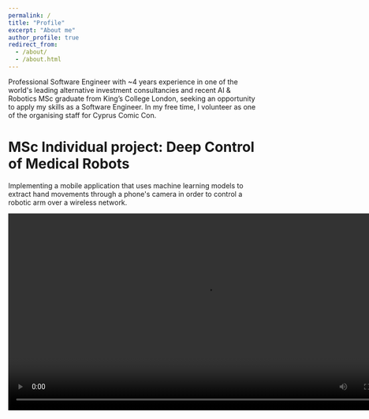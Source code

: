 ```yaml
---
permalink: /
title: "Profile"
excerpt: "About me"
author_profile: true
redirect_from: 
  - /about/
  - /about.html
---
```


 Professional Software Engineer with ~4 years experience in one of the world's leading alternative investment consultancies and recent AI & Robotics MSc graduate from King’s College London, seeking an opportunity to apply my skills as a Software Engineer. In my free time, I volunteer as one of the organising staff for Cyprus Comic Con. 


# MSc Individual project: Deep Control of Medical Robots
<p>
Implementing a mobile application that uses machine learning models to extract hand movements through a phone's camera in order to control a robotic arm over a wireless network.
</p>

<video width="800" controls>
  <source src="./files/example_experiment.mp4" type="video/mp4">
  Your browser does not support the video tag.
</video> 
<!--
<div class="row">
	<div class="column">
		<img src="./images/pipeline.png" alt="pipeline" style="width:100%">
	</div>
	<div class="column">
		<img src="./images/system_actual.png" alt="system_actual" style="width:100%">
	</div>
</div> 
-->
